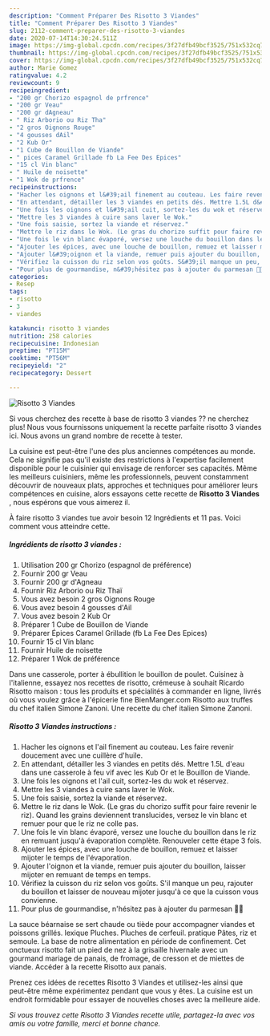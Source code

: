 ```yaml
---
description: "Comment Préparer Des Risotto 3 Viandes"
title: "Comment Préparer Des Risotto 3 Viandes"
slug: 2112-comment-preparer-des-risotto-3-viandes
date: 2020-07-14T14:30:24.511Z
image: https://img-global.cpcdn.com/recipes/3f27dfb49bcf3525/751x532cq70/risotto-3-viandes-photo-principale-de-la-recette.jpg
thumbnail: https://img-global.cpcdn.com/recipes/3f27dfb49bcf3525/751x532cq70/risotto-3-viandes-photo-principale-de-la-recette.jpg
cover: https://img-global.cpcdn.com/recipes/3f27dfb49bcf3525/751x532cq70/risotto-3-viandes-photo-principale-de-la-recette.jpg
author: Marie Gomez
ratingvalue: 4.2
reviewcount: 9
recipeingredient:
- "200 gr Chorizo espagnol de prfrence"
- "200 gr Veau"
- "200 gr dAgneau"
- " Riz Arborio ou Riz Tha"
- "2 gros Oignons Rouge"
- "4 gousses dAil"
- "2 Kub Or"
- "1 Cube de Bouillon de Viande"
- " pices Caramel Grillade fb La Fee Des Epices"
- "15 cl Vin blanc"
- " Huile de noisette"
- "1 Wok de prfrence"
recipeinstructions:
- "Hacher les oignons et l&#39;ail finement au couteau. Les faire revenir doucement avec une cuillère d&#39;huile."
- "En attendant, détailler les 3 viandes en petits dés. Mettre 1.5L d&#39;eau dans une casserole à feu vif avec les Kub Or et le Bouillon de Viande."
- "Une fois les oignons et l&#39;ail cuit, sortez-les du wok et réservez."
- "Mettre les 3 viandes à cuire sans laver le Wok."
- "Une fois saisie, sortez la viande et réservez."
- "Mettre le riz dans le Wok. (Le gras du chorizo suffit pour faire revenir le riz). Quand les grains deviennent translucides, versez le vin blanc et remuer pour que le riz ne colle pas."
- "Une fois le vin blanc évaporé, versez une louche du bouillon dans le riz en remuant jusqu&#39;à évaporation complète. Renouveler cette étape 3 fois."
- "Ajouter les épices, avec une louche de bouillon, remuez et laisser mijoter le temps de l&#39;évaporation."
- "Ajouter l&#39;oignon et la viande, remuer puis ajouter du bouillon, laisser mijoter en remuant de temps en temps."
- "Vérifiez la cuisson du riz selon vos goûts. S&#39;il manque un peu, rajouter du bouillon et laisser de nouveau mijoter jusqu&#39;à ce que la cuisson vous convienne."
- "Pour plus de gourmandise, n&#39;hésitez pas à ajouter du parmesan 🤫🤪"
categories:
- Resep
tags:
- risotto
- 3
- viandes

katakunci: risotto 3 viandes 
nutrition: 258 calories
recipecuisine: Indonesian
preptime: "PT15M"
cooktime: "PT56M"
recipeyield: "2"
recipecategory: Dessert

---
```



![Risotto 3 Viandes](https://img-global.cpcdn.com/recipes/3f27dfb49bcf3525/751x532cq70/risotto-3-viandes-photo-principale-de-la-recette.jpg)

Si vous cherchez des recette à base de risotto 3 viandes ?? ne cherchez plus! Nous vous fournissons uniquement la recette parfaite risotto 3 viandes ici. Nous avons un grand nombre de recette à tester.

La cuisine est peut-être l'une des plus anciennes compétences au monde. Cela ne signifie pas qu'il existe des restrictions à l'expertise facilement disponible pour le cuisinier qui envisage de renforcer ses capacités. Même les meilleurs cuisiniers, même les professionnels, peuvent constamment découvrir de nouveaux plats, approches et techniques pour améliorer leurs compétences en cuisine, alors essayons cette recette de <strong> Risotto 3 Viandes </strong>, nous espérons que vous aimerez il.

<!--inarticleads1-->

À faire risotto 3 viandes tue avoir besoin 12 Ingrédients et 11 pas. Voici comment vous atteindre cette.

##### Ingrédients de risotto 3 viandes :

1. Utilisation 200 gr Chorizo (espagnol de préférence)
1. Fournir 200 gr Veau
1. Fournir 200 gr d&#39;Agneau
1. Fournir  Riz Arborio ou Riz Thaï
1. Vous avez besoin 2 gros Oignons Rouge
1. Vous avez besoin 4 gousses d&#39;Ail
1. Vous avez besoin 2 Kub Or
1. Préparer 1 Cube de Bouillon de Viande
1. Préparer  Épices Caramel Grillade (fb La Fee Des Epices)
1. Fournir 15 cl Vin blanc
1. Fournir  Huile de noisette
1. Préparer 1 Wok de préférence


Dans une casserole, porter à ébullition le bouillon de poulet. Cuisinez à l&#39;italienne, essayez nos recettes de risotto, crémeuse à souhait Ricardo Risotto maison : tous les produits et spécialités à commander en ligne, livrés où vous voulez grâce à l&#39;épicerie fine BienManger.com Risotto aux truffes du chef italien Simone Zanoni. Une recette du chef italien Simone Zanoni. 

<!--inarticleads2-->

##### Risotto 3 Viandes instructions :

1. Hacher les oignons et l&#39;ail finement au couteau. Les faire revenir doucement avec une cuillère d&#39;huile.
1. En attendant, détailler les 3 viandes en petits dés. Mettre 1.5L d&#39;eau dans une casserole à feu vif avec les Kub Or et le Bouillon de Viande.
1. Une fois les oignons et l&#39;ail cuit, sortez-les du wok et réservez.
1. Mettre les 3 viandes à cuire sans laver le Wok.
1. Une fois saisie, sortez la viande et réservez.
1. Mettre le riz dans le Wok. (Le gras du chorizo suffit pour faire revenir le riz). Quand les grains deviennent translucides, versez le vin blanc et remuer pour que le riz ne colle pas.
1. Une fois le vin blanc évaporé, versez une louche du bouillon dans le riz en remuant jusqu&#39;à évaporation complète. Renouveler cette étape 3 fois.
1. Ajouter les épices, avec une louche de bouillon, remuez et laisser mijoter le temps de l&#39;évaporation.
1. Ajouter l&#39;oignon et la viande, remuer puis ajouter du bouillon, laisser mijoter en remuant de temps en temps.
1. Vérifiez la cuisson du riz selon vos goûts. S&#39;il manque un peu, rajouter du bouillon et laisser de nouveau mijoter jusqu&#39;à ce que la cuisson vous convienne.
1. Pour plus de gourmandise, n&#39;hésitez pas à ajouter du parmesan 🤫🤪


La sauce béarnaise se sert chaude ou tiède pour accompagner viandes et poissons grillés. lexique Pluches. Pluches de cerfeuil. pratique Pâtes, riz et semoule. La base de notre alimentation en période de confinement. Cet onctueux risotto fait un pied de nez à la grisaille hivernale avec un gourmand mariage de panais, de fromage, de cresson et de miettes de viande. Accéder à la recette Risotto aux panais. 

<!--inarticleads1-->

<p>
Prenez ces idées de recettes Risotto 3 Viandes et utilisez-les ainsi que peut-être même expérimentez pendant que vous y êtes. La cuisine est un endroit formidable pour essayer de nouvelles choses avec la meilleure aide.
</p>

<p>
<i>Si vous trouvez cette Risotto 3 Viandes recette utile, partagez-la avec vos amis ou votre famille, merci et bonne chance.</i>
</p>
